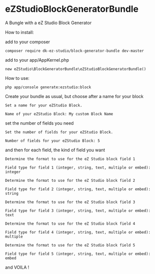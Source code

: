 # eZStudioBlockGeneratorBundle
A Bungle with a eZ Studio Block Generator


How to install:

add to your composer 

```
composer require dk-ez-studio/block-generator-bundle dev-master

```
add to your app/AppKernel.php

```
new eZStudio\BlockGeneratorBundle\eZStudioBlockGeneratorBundle()

```


How to use:
```
php app/console generate:ezstudio:block
```
Create your bundle as usual, but choose after a name for your block
```
Set a name for your eZStudio Block.

Name of your eZStudio Block: My custom Block Name
```

set the number of fields you need

```
Set the number of fields for your eZStudio Block.

Number of fields for your eZStudio Block: 5

```

and then for each field, the kind of field you want

```
Determine the format to use for the eZ Studio block field 1

Field type for field 1 (integer, string, text, multiple or embed): integer

Determine the format to use for the eZ Studio block field 2

Field type for field 2 (integer, string, text, multiple or embed): string

Determine the format to use for the eZ Studio block field 3

Field type for field 3 (integer, string, text, multiple or embed): text

Determine the format to use for the eZ Studio block field 4

Field type for field 4 (integer, string, text, multiple or embed): multiple

Determine the format to use for the eZ Studio block field 5

Field type for field 5 (integer, string, text, multiple or embed): embed

```

and VOILA !
